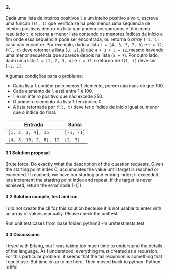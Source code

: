 ### 3.
Dada uma lista de inteiros positivos `l` e um inteiro positivo alvo `t`, escreva uma função `f(l, t)` que verifica se há pelo menos uma sequencia de inteiros positivos dentro da lista que podem ser somados e têm como resultado `t`, e retorna a menor lista contendo os menores índices de início e fim onde essa sequência pode ser encontrada, ou retorna o _array_ `[-1, 1]` caso não encontre.
Por exemplo, dado a lista `l = [4, 3, 5, 7, 8]` e `t = 12`; `f(l, t)` deve retornar a lista `[0, 2]`, já que `4 + 3 + 5 = 12`, mesmo havendo uma menor sequência que aparece depois na lista (`5 + 7`). Por outro lado, dado uma lista `l = [1, 2, 3, 4]` e `t = 15`, o retorno de `f(l, t)` deve ser `[-1, 1]`.

Algumas condições para o problema:
- Cada lista `l` contém pelo menos 1 elemento, porém não mais do que 100.
- Cada elemento de `l` está entre 1 e 100.
- `t` é um inteiro positivo que não excede 250.
- O primeiro elemento da lista `l` tem índice 0.
- A lista retornada por `f(l, t)` deve ter o índice de início igual ou menor que o índice do final.

|Entrada|Saída|
|--|--|
| `[1, 2, 3, 4], 15` | `[-1, -1]` |
| `[4, 3, 10, 2, 8], 12` | `[2, 3]` |


#### 3.1 Solution proposal

Brute force.
Do exactly what the description of the question requests.
Given the starting point index 0, accumulates the value until target is reached or exceeded. If reached, we have our starting and ending index; if exceeded, lets increment the starting point index and repeat. 
If the target is never achieved, return the error code (-1,1).


#### 3.2 Solution compile, test and run

I did not create the cli for this solution because it is not usable to enter with an array of values manually. Please check the unittest.

Run unit test cases from base folder:
    python3 -m unittest tests.test

#### 3.3 Discussions
I tryed with Erlang, but I was taking too much time to understand the details of the language.
As I understood, everything must created as a recursion. For this particular problem, it seems that the tail recursion is something that I could use. But time is up to me here.
Then moved back to python. Python is life!